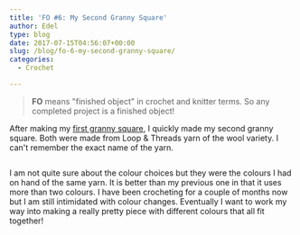```yaml
---
title: 'FO #6: My Second Granny Square'
author: Edel
type: blog
date: 2017-07-15T04:56:07+00:00
slug: /blog/fo-6-my-second-granny-square/
categories:
  - Crochet

---
```

> **FO** means "finished object" in crochet and knitter terms. So any completed project is a finished object!

After making my [first granny square][1], I quickly made my second granny square. Both were made from Loop & Threads yarn of the wool variety. I can't remember the exact name of the yarn.

<img data-attachment-id="561" data-permalink="http://edelgrace.me/blog/crochet/fo-6-my-second-granny-square/attachment/20170330_210526/" data-orig-file="https://i2.wp.com/edelgrace.me/blog/wp-content/uploads/2017/07/20170330_210526.png?fit=1000%2C563" data-orig-size="1000,563" data-comments-opened="1" data-image-meta="{&quot;aperture&quot;:&quot;0&quot;,&quot;credit&quot;:&quot;&quot;,&quot;camera&quot;:&quot;&quot;,&quot;caption&quot;:&quot;&quot;,&quot;created_timestamp&quot;:&quot;0&quot;,&quot;copyright&quot;:&quot;&quot;,&quot;focal_length&quot;:&quot;0&quot;,&quot;iso&quot;:&quot;0&quot;,&quot;shutter_speed&quot;:&quot;0&quot;,&quot;title&quot;:&quot;&quot;,&quot;orientation&quot;:&quot;0&quot;}" data-image-title="20170330_210526" data-image-description="" data-medium-file="https://i2.wp.com/edelgrace.me/blog/wp-content/uploads/2017/07/20170330_210526.png?fit=300%2C169" data-large-file="https://i2.wp.com/edelgrace.me/blog/wp-content/uploads/2017/07/20170330_210526.png?fit=663%2C373" src="https://i2.wp.com/edelgrace.me/blog/wp-content/uploads/2017/07/20170330_210526.png?resize=663%2C373" alt="" class="aligncenter size-full wp-image-561" srcset="https://i2.wp.com/edelgrace.me/blog/wp-content/uploads/2017/07/20170330_210526.png?w=1000 1000w, https://i2.wp.com/edelgrace.me/blog/wp-content/uploads/2017/07/20170330_210526.png?resize=300%2C169 300w, https://i2.wp.com/edelgrace.me/blog/wp-content/uploads/2017/07/20170330_210526.png?resize=768%2C432 768w, https://i2.wp.com/edelgrace.me/blog/wp-content/uploads/2017/07/20170330_210526.png?resize=982%2C553 982w, https://i2.wp.com/edelgrace.me/blog/wp-content/uploads/2017/07/20170330_210526.png?resize=400%2C225 400w" sizes="(max-width: 663px) 100vw, 663px" data-recalc-dims="1" />

I am not quite sure about the colour choices but they were the colours I had on hand of the same yarn. It is better than my previous one in that it uses more than two colours. I have been crocheting for a couple of months now but I am still intimidated with colour changes. Eventually I want to work my way into making a really pretty piece with different colours that all fit together!

 [1]: http://edelgrace.me/blog/crochet/fo-5-my-first-granny-square/